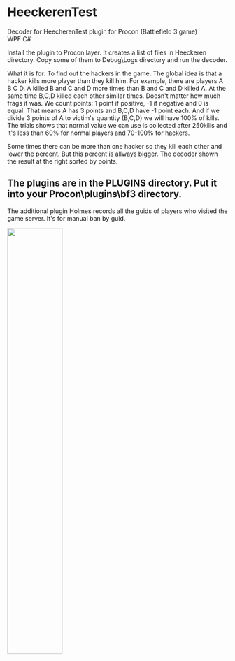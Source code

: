 # HeeckerenTest
Decoder for HeecherenTest plugin for Procon (Battlefield 3 game)<br/>
WPF C#

Install the plugin to Procon layer. It creates a list of files in Heeckeren directory. 
Copy some of them to Debug\Logs directory and run the decoder.

What it is for: To find out the hackers in the game.
The global idea is that a hacker kills more player than they kill him.
For example, there are players A B C D. A killed B and C and D more times than B and C and D killed A.
At the same time B,C,D killed each other similar times. Doesn't matter how much frags it was. We count points:
1 point if positive, -1 if negative and 0 is equal. That means A has 3 points and B,C,D have -1 point each.
And if we divide 3 points of A to victim's quantity (B,C,D) we will have 100% of kills.
The trials shows that normal value we can use is collected after 250kills and it's less than 60% for normal players and 70-100% for hackers.

Some times there can be more than one hacker so they kill each other and lower the percent. But this percent is allways bigger.
The decoder shown the result at the right sorted by points.

<h2>The plugins are in the PLUGINS directory. Put it into your Procon\plugins\bf3 directory.</h2>

The additional plugin Holmes records all the guids of players who visited the game server. It's for manual ban by guid.

<image src="https://github.com/NBAH79/HeeckerenTest/blob/main/Screenshot_2.png" width="50%" height="50%"/>
